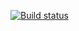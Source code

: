 [![Build status](https://ci.appveyor.com/api/projects/status/r1ec6k69se7cdv7h?svg=true)](https://ci.appveyor.com/project/leonidbeltsov/qa23-aqa2-4-task1)